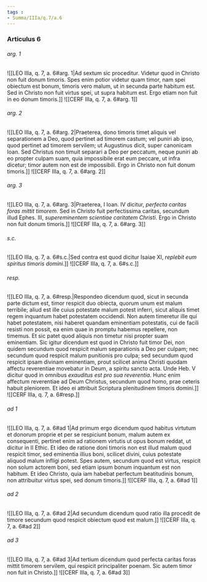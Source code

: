 ```yaml
---
tags : 
- Summa/IIIa/q.7/a.6
---
```


### Articulus 6

###### arg. 1
![[LEO IIIa, q. 7, a. 6#arg. 1|Ad sextum sic proceditur. Videtur quod in Christo non fuit donum timoris. Spes enim potior videtur quam timor, nam spei obiectum est bonum, timoris vero malum, ut in secunda parte habitum est. Sed in Christo non fuit virtus spei, ut supra habitum est. Ergo etiam non fuit in eo donum timoris.]]
![[CERF IIIa, q. 7, a. 6#arg. 1]]

###### arg. 2
![[LEO IIIa, q. 7, a. 6#arg. 2|Praeterea, dono timoris timet aliquis vel separationem a Deo, quod pertinet ad timorem castum; vel puniri ab ipso, quod pertinet ad timorem servilem; ut Augustinus dicit, super canonicam Ioan. Sed Christus non timuit separari a Deo per peccatum, neque puniri ab eo propter culpam suam, quia impossibile erat eum peccare, ut infra dicetur; timor autem non est de impossibili. Ergo in Christo non fuit donum timoris.]]
![[CERF IIIa, q. 7, a. 6#arg. 2]]

###### arg. 3
![[LEO IIIa, q. 7, a. 6#arg. 3|Praeterea, I Ioan. IV dicitur, *perfecta caritas foras mittit timorem*. Sed in Christo fuit perfectissima caritas, secundum illud Ephes. III, *supereminentem scientiae caritatem Christi*. Ergo in Christo non fuit donum timoris.]]
![[CERF IIIa, q. 7, a. 6#arg. 3]]

###### s.c.
![[LEO IIIa, q. 7, a. 6#s.c.|Sed contra est quod dicitur Isaiae XI, *replebit eum spiritus timoris domini*.]]
![[CERF IIIa, q. 7, a. 6#s.c.]]

###### resp.
![[LEO IIIa, q. 7, a. 6#resp.|Respondeo dicendum quod, sicut in secunda parte dictum est, timor respicit duo obiecta, quorum unum est malum terribile; aliud est ille cuius potestate malum potest inferri, sicut aliquis timet regem inquantum habet potestatem occidendi. Non autem timeretur ille qui habet potestatem, nisi haberet quandam eminentiam potestatis, cui de facili resisti non possit, ea enim quae in promptu habemus repellere, non timemus. Et sic patet quod aliquis non timetur nisi propter suam eminentiam. Sic igitur dicendum est quod in Christo fuit timor Dei, non quidem secundum quod respicit malum separationis a Deo per culpam; nec secundum quod respicit malum punitionis pro culpa; sed secundum quod respicit ipsam divinam eminentiam, prout scilicet anima Christi quodam affectu reverentiae movebatur in Deum, a spiritu sancto acta. Unde Heb. V dicitur quod in omnibus *exauditus est pro sua reverentia*. Hunc enim affectum reverentiae ad Deum Christus, secundum quod homo, prae ceteris habuit pleniorem. Et ideo ei attribuit Scriptura plenitudinem timoris domini.]]
![[CERF IIIa, q. 7, a. 6#resp.]]

###### ad 1
![[LEO IIIa, q. 7, a. 6#ad 1|Ad primum ergo dicendum quod habitus virtutum et donorum proprie et per se respiciunt bonum, malum autem ex consequenti, pertinet enim ad rationem virtutis ut opus bonum reddat, ut dicitur in II Ethic. Et ideo de ratione doni timoris non est illud malum quod respicit timor, sed eminentia illius boni, scilicet divini, cuius potestate aliquod malum infligi potest. Spes autem, secundum quod est virtus, respicit non solum actorem boni, sed etiam ipsum bonum inquantum est non habitum. Et ideo Christo, quia iam habebat perfectum beatitudinis bonum, non attribuitur virtus spei, sed donum timoris.]]
![[CERF IIIa, q. 7, a. 6#ad 1]]

###### ad 2
![[LEO IIIa, q. 7, a. 6#ad 2|Ad secundum dicendum quod ratio illa procedit de timore secundum quod respicit obiectum quod est malum.]]
![[CERF IIIa, q. 7, a. 6#ad 2]]

###### ad 3
![[LEO IIIa, q. 7, a. 6#ad 3|Ad tertium dicendum quod perfecta caritas foras mittit timorem servilem, qui respicit principaliter poenam. Sic autem timor non fuit in Christo.]]
![[CERF IIIa, q. 7, a. 6#ad 3]]

